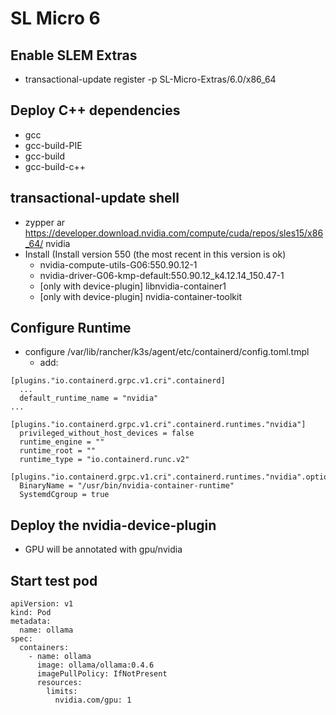 # SL Micro 6

## Enable SLEM Extras
- transactional-update register -p SL-Micro-Extras/6.0/x86_64

## Deploy C++ dependencies
- gcc
- gcc-build-PIE
- gcc-build
- gcc-build-c++

## transactional-update shell
- zypper ar https://developer.download.nvidia.com/compute/cuda/repos/sles15/x86_64/ nvidia
- Install (Install version 550 (the most recent in this version is ok)
    - nvidia-compute-utils-G06:550.90.12-1
    - nvidia-driver-G06-kmp-default:550.90.12_k4.12.14_150.47-1
    - [only with device-plugin] libnvidia-container1
    - [only with device-plugin] nvidia-container-toolkit

## Configure Runtime
- configure /var/lib/rancher/k3s/agent/etc/containerd/config.toml.tmpl
    - add:
```
[plugins."io.containerd.grpc.v1.cri".containerd]
  ...
  default_runtime_name = "nvidia" 
...

[plugins."io.containerd.grpc.v1.cri".containerd.runtimes."nvidia"]
  privileged_without_host_devices = false
  runtime_engine = ""
  runtime_root = ""
  runtime_type = "io.containerd.runc.v2"

[plugins."io.containerd.grpc.v1.cri".containerd.runtimes."nvidia".options]
  BinaryName = "/usr/bin/nvidia-container-runtime"
  SystemdCgroup = true
```

## Deploy the nvidia-device-plugin
- GPU will be annotated with gpu/nvidia

## Start test pod
```
apiVersion: v1
kind: Pod
metadata:
  name: ollama
spec:
  containers:
    - name: ollama
      image: ollama/ollama:0.4.6
      imagePullPolicy: IfNotPresent
      resources:
        limits:
          nvidia.com/gpu: 1
```
